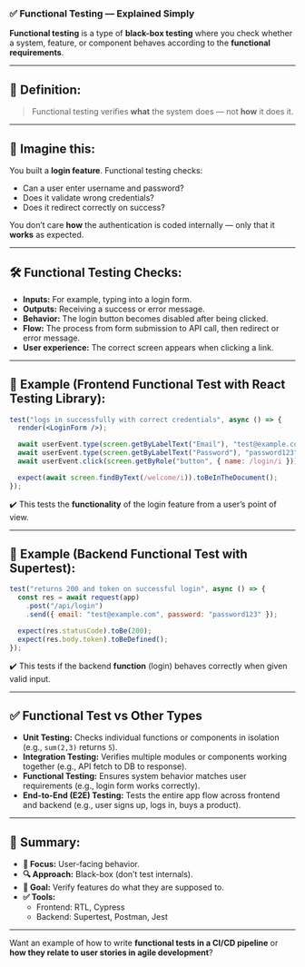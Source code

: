 ### ✅ **Functional Testing — Explained Simply**

**Functional testing** is a type of **black-box testing** where you check whether a system, feature, or component behaves according to the **functional requirements**.

---

## 📌 **Definition:**

> Functional testing verifies **what** the system does — not **how** it does it.

---

## 🧠 Imagine this:

You built a **login feature**. Functional testing checks:

- Can a user enter username and password?
- Does it validate wrong credentials?
- Does it redirect correctly on success?

You don’t care **how** the authentication is coded internally — only that it **works** as expected.

---

## 🛠️ Functional Testing Checks:

- **Inputs:** For example, typing into a login form.
- **Outputs:** Receiving a success or error message.
- **Behavior:** The login button becomes disabled after being clicked.
- **Flow:** The process from form submission to API call, then redirect or error message.
- **User experience:** The correct screen appears when clicking a link.

---

## 🧪 Example (Frontend Functional Test with React Testing Library):

```jsx
test("logs in successfully with correct credentials", async () => {
  render(<LoginForm />);

  await userEvent.type(screen.getByLabelText("Email"), "test@example.com");
  await userEvent.type(screen.getByLabelText("Password"), "password123");
  await userEvent.click(screen.getByRole("button", { name: /login/i }));

  expect(await screen.findByText(/welcome/i)).toBeInTheDocument();
});
```

✔️ This tests the **functionality** of the login feature from a user’s point of view.

---

## 🧪 Example (Backend Functional Test with Supertest):

```js
test("returns 200 and token on successful login", async () => {
  const res = await request(app)
    .post("/api/login")
    .send({ email: "test@example.com", password: "password123" });

  expect(res.statusCode).toBe(200);
  expect(res.body.token).toBeDefined();
});
```

✔️ This tests if the backend **function** (login) behaves correctly when given valid input.

---

## ✅ Functional Test vs Other Types

- **Unit Testing:** Checks individual functions or components in isolation (e.g., `sum(2,3)` returns `5`).
- **Integration Testing:** Verifies multiple modules or components working together (e.g., API fetch to DB to response).
- **Functional Testing:** Ensures system behavior matches user requirements (e.g., login form works correctly).
- **End-to-End (E2E) Testing:** Tests the entire app flow across frontend and backend (e.g., user signs up, logs in, buys a product).

---

## 🏁 Summary:

- **🎯 Focus:** User-facing behavior.
- **🔍 Approach:** Black-box (don’t test internals).
- **🧪 Goal:** Verify features do what they are supposed to.
- **✅ Tools:**
  - Frontend: RTL, Cypress
  - Backend: Supertest, Postman, Jest

---

Want an example of how to write **functional tests in a CI/CD pipeline** or **how they relate to user stories in agile development**?
